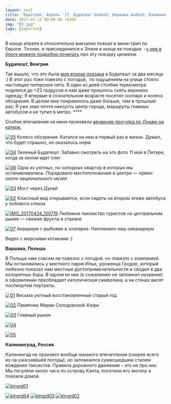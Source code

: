```yaml
---
layout: post
title: "Евротрип, Апрель '17. Будапешт &ndash; Варшава &ndash; Калининград"
date: 2017-05-12 00:00:00 +0300
img: "05.jpg"
tags: [Imported]
---
```


В конце апреля я относительно внезапно поехал в мини-трип по Европе. Точнее, я присоединился к Элине в конце ее поездки  –[у нее в блоге можете подробно почитать](https://krentsler.com/ru/april-trip/) про эту поездку целиком.

**Будапешт, Венгрия**

Так вышло, что это была [моя вторая поездка](https://blog.alexeyev.me/2017/03/budapest-17/ "Будапешт ’17") в Будапешт за два месяца :) В этот раз тоже повезло с погодой,  по ощущением на улице стояло настоящее питерское лето. В один из дней столбик термометра поднялся до +22 градусов и нам даже пришлось снять верхнюю одежду; Я впервые в сознательном возрасте посетил зоопарк и колесо обозрения. В целом мне понравилось даже больше, чем в прошлый раз; Я уже знал почти наизусть центр города, маршруты главных автобусов и не тупил в метро. ****

Особое впечаления на меня произвела [вечерняя прогулка по Дунаю на катере.](https://www.instagram.com/p/BTR8s1HlSBC/?taken-by=vlaim)

[![05](/blog/assets05.jpg)](/blog/assets05.jpg) Колесо обозрения. Катался на нем в первый раз в жизни. Думал, что будет страшно, но оказалось норм

[![04](/blog/assets04.jpg)](/blog/assets04.jpg) Зеленый Будапешт. Забавно смотреть на это фото 11 мая в Питере, когда за окном идет снег

[![06](/blog/assets06.jpg)](/blog/assets06.jpg) Одна из уютных, но холодных квартир в которых мы останавливались. Порадовало местоположение в центре — прямо около национального музея

[![03](/blog/assets03.jpg)](/blog/assets03.jpg) Мост через Дунай

[![02](/blog/assets02.jpg)](/blog/assets02.jpg) Классный вид открывается, если сидеть на втором этаже автобуса у лобового стекла

[![IMG_20170424_120719](/blog/assetsIMG_20170424_120719.jpg)](/blog/assetsIMG_20170424_120719.jpg) Любимое лакомство туристов на центральном рынке — свежие фрукты в стакане

[![07](/blog/assets07.jpg)](/blog/assets07.jpg) Аквариум с рыбками в зоопарке. Напомнило наш океанариум

Видео с морскими котиками :)

**Варшава, Польша**

В Польше нам совсем не повезло с погодой, но повезло с компанией. Мы остановились у местного парня Ильи, уроженца Гродно, который любезно показал нам местные достопримечательности и сводил в два колоритных бара. В одном из них (к сожалению не запомнил название) в оформлении преобладает католическая символика, а на стенах висят постмортем портреты.

[![01](/blog/assets01.jpg)](/blog/assets01.jpg) Весьма уютный восстановленный старый год

[![02](/blog/assets02.jpg)](/blog/assets02.jpg) Памятник Марии Склодовской-Кюри

[![03](/blog/assets03.jpg)](/blog/assets03.jpg) Главный рынок

[![04](/blog/assets04.jpg)](/blog/assets04.jpg)

[![05](/blog/assets05.jpg)](/blog/assets05.jpg)

**Калининград, Россия**

Калинингад не произвел вообще никакого впечатления (скорее всего из-за ужаснейшей погоды), но запомнился сумасшедшим стилем вождения таксистов. Правила дорожного движения – это не про них. Мы погуляли около часа по острову Канта, посетили его могилу и поехали домой.

[![klngrd01](/blog/assetsklngrd01.jpg)](/blog/assetsklngrd01.jpg)

[![klngrd04](/blog/assetsklngrd04.jpg)](/blog/assetsklngrd04.jpg) [![klngrd03](/blog/assetsklngrd03.jpg)](/blog/assetsklngrd03.jpg) [![klngrd02](/blog/assetsklngrd02.jpg)](/blog/assetsklngrd02.jpg)